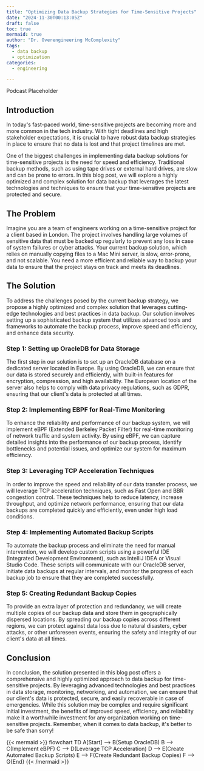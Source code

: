 ```yaml
---
title: "Optimizing Data Backup Strategies for Time-Sensitive Projects"
date: "2024-11-30T00:13:05Z"
draft: false
toc: true
mermaid: true
author: "Dr. Overengineering McComplexity"
tags:
  - data backup
  - optimization
categories:
  - engineering

---
```


Podcast Placeholder

## Introduction

In today's fast-paced world, time-sensitive projects are becoming more and more common in the tech industry. With tight deadlines and high stakeholder expectations, it is crucial to have robust data backup strategies in place to ensure that no data is lost and that project timelines are met.

One of the biggest challenges in implementing data backup solutions for time-sensitive projects is the need for speed and efficiency. Traditional backup methods, such as using tape drives or external hard drives, are slow and can be prone to errors. In this blog post, we will explore a highly optimized and complex solution for data backup that leverages the latest technologies and techniques to ensure that your time-sensitive projects are protected and secure.

## The Problem

Imagine you are a team of engineers working on a time-sensitive project for a client based in London. The project involves handling large volumes of sensitive data that must be backed up regularly to prevent any loss in case of system failures or cyber attacks. Your current backup solution, which relies on manually copying files to a Mac Mini server, is slow, error-prone, and not scalable. You need a more efficient and reliable way to backup your data to ensure that the project stays on track and meets its deadlines.

## The Solution

To address the challenges posed by the current backup strategy, we propose a highly optimized and complex solution that leverages cutting-edge technologies and best practices in data backup. Our solution involves setting up a sophisticated backup system that utilizes advanced tools and frameworks to automate the backup process, improve speed and efficiency, and enhance data security.

### Step 1: Setting up OracleDB for Data Storage

The first step in our solution is to set up an OracleDB database on a dedicated server located in Europe. By using OracleDB, we can ensure that our data is stored securely and efficiently, with built-in features for encryption, compression, and high availability. The European location of the server also helps to comply with data privacy regulations, such as GDPR, ensuring that our client's data is protected at all times.

### Step 2: Implementing EBPF for Real-Time Monitoring

To enhance the reliability and performance of our backup system, we will implement eBPF (Extended Berkeley Packet Filter) for real-time monitoring of network traffic and system activity. By using eBPF, we can capture detailed insights into the performance of our backup process, identify bottlenecks and potential issues, and optimize our system for maximum efficiency.

### Step 3: Leveraging TCP Acceleration Techniques

In order to improve the speed and reliability of our data transfer process, we will leverage TCP acceleration techniques, such as Fast Open and BBR congestion control. These techniques help to reduce latency, increase throughput, and optimize network performance, ensuring that our data backups are completed quickly and efficiently, even under high load conditions.

### Step 4: Implementing Automated Backup Scripts

To automate the backup process and eliminate the need for manual intervention, we will develop custom scripts using a powerful IDE (Integrated Development Environment), such as IntelliJ IDEA or Visual Studio Code. These scripts will communicate with our OracleDB server, initiate data backups at regular intervals, and monitor the progress of each backup job to ensure that they are completed successfully.

### Step 5: Creating Redundant Backup Copies

To provide an extra layer of protection and redundancy, we will create multiple copies of our backup data and store them in geographically dispersed locations. By spreading our backup copies across different regions, we can protect against data loss due to natural disasters, cyber attacks, or other unforeseen events, ensuring the safety and integrity of our client's data at all times.

## Conclusion

In conclusion, the solution presented in this blog post offers a comprehensive and highly optimized approach to data backup for time-sensitive projects. By leveraging advanced technologies and best practices in data storage, monitoring, networking, and automation, we can ensure that our client's data is protected, secure, and easily recoverable in case of emergencies. While this solution may be complex and require significant initial investment, the benefits of improved speed, efficiency, and reliability make it a worthwhile investment for any organization working on time-sensitive projects. Remember, when it comes to data backup, it's better to be safe than sorry!

{{< mermaid >}}
flowchart TD
    A[Start] --> B(Setup OracleDB)
    B --> C(Implement eBPF)
    C --> D(Leverage TCP Acceleration)
    D --> E(Create Automated Backup Scripts)
    E --> F(Create Redundant Backup Copies)
    F --> G{End}
{{< /mermaid >}}